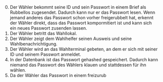 0. Der Wähler bekommt seine ID und sein Passwort in einem Brief als Rubbellos zugesendet. Dadurch kann nur er das Passwort lesen. Wenn jemand anderes das Passwort schon vorher freigerubbelt hat, erkennt der Wähler direkt, dass das Passwort kompormitiert ist und kann sich ein neues Passwort zusenden lassen.
1. Der Wähler betritt das Wahllokal.
2. Der Wähler zeigt dem Wahlhelfer seinen Ausweis und seine Wahlbenachrichtigung.
3. Der Wähler wird an das Wahlterminal gebeten, an dem er sich mit seiner ID und seinem Passwort anmeldet.
4. In der Datenbank ist das Passwort gehashed gespeichert. Dadurch kann niemand das Passwort des Wählers klauen und stattdessen für ihn wählen.
5. Da der Wähler das Passwort in einem freizurub